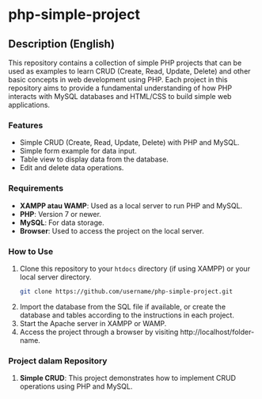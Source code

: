 # php-simple-project

## Description (English)
This repository contains a collection of simple PHP projects that can be used as examples to learn CRUD (Create, Read, Update, Delete) and other basic concepts in web development using PHP. Each project in this repository aims to provide a fundamental understanding of how PHP interacts with MySQL databases and HTML/CSS to build simple web applications.

### Features
- Simple CRUD (Create, Read, Update, Delete) with PHP and MySQL.
- Simple form example for data input.
- Table view to display data from the database.
- Edit and delete data operations.

### Requirements
- **XAMPP atau WAMP**: Used as a local server to run PHP and MySQL.
- **PHP**: Version 7 or newer.
- **MySQL**: For data storage.
- **Browser**: Used to access the project on the local server.

### How to Use
1. Clone this repository to your `htdocs` directory (if using XAMPP) or your local server directory.
   ```bash
   git clone https://github.com/username/php-simple-project.git
   ```
2. Import the database from the SQL file if available, or create the database and tables according to the instructions in each project.
3. Start the Apache server in XAMPP or WAMP.
4. Access the project through a browser by visiting http://localhost/folder-name.

### Project dalam Repository
1. **Simple CRUD**: This project demonstrates how to implement CRUD operations using PHP and MySQL.
